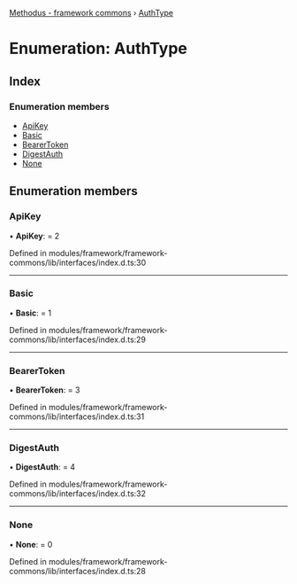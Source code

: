 [Methodus - framework commons](../globals.md) › [AuthType](modules/framework/common/authtype.md)

# Enumeration: AuthType

## Index

### Enumeration members

* [ApiKey](#apikey)
* [Basic](#basic)
* [BearerToken](#bearertoken)
* [DigestAuth](#digestauth)
* [None](#none)

## Enumeration members

###  ApiKey

• **ApiKey**: = 2

Defined in modules/framework/framework-commons/lib/interfaces/index.d.ts:30

___

###  Basic

• **Basic**: = 1

Defined in modules/framework/framework-commons/lib/interfaces/index.d.ts:29

___

###  BearerToken

• **BearerToken**: = 3

Defined in modules/framework/framework-commons/lib/interfaces/index.d.ts:31

___

###  DigestAuth

• **DigestAuth**: = 4

Defined in modules/framework/framework-commons/lib/interfaces/index.d.ts:32

___

###  None

• **None**: = 0

Defined in modules/framework/framework-commons/lib/interfaces/index.d.ts:28
